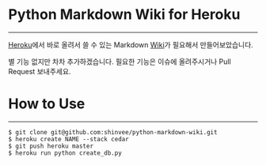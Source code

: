 # Python Markdown Wiki for Heroku
---

[Heroku]에서 바로 올려서 쓸 수 있는 Markdown [Wiki]가 필요해서 만들어보았습니다.

별 기능 없지만 차차 추가하겠습니다. 필요한 기능은 이슈에 올려주시거나 Pull Request 보내주세요.

# How to Use
----
    $ git clone git@github.com:shinvee/python-markdown-wiki.git
    $ heroku create NAME --stack cedar
    $ git push heroku master
    $ heroku run python create_db.py

  [Heroku]: http://heroku.com/
  [Wiki]: http://en.wikipedia.org/wiki/Wiki
